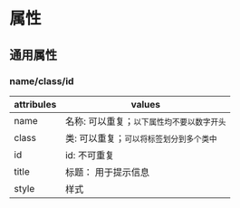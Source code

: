 # 属性
## 通用属性
### name/class/id

| attribules |        values                                   |
| ------     |        ------                                 | 
| name       |    名称: 可以重复；`以下属性均不要以数字开头`   |
| class      |    类:   可以重复；`可以将标签划分到多个类中` |
| id         |    id:   不可重复                            |
| title      |    标题： 用于提示信息                          |
| style      |    样式                                          |









